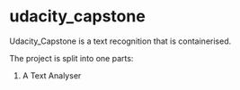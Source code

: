 # udacity_capstone
Udacity_Capstone is a text recognition that is containerised.

The project is split into one parts:
1. A Text Analyser


